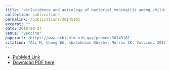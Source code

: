 ```yaml
---
title: "<i>Incidence and aetiology of bacterial meningitis among children aged 1-59  months in South Asia: systematic review and meta-analysis</i>"
collection: publications
permalink: /publications/30145101
excerpt: "" 
date: 2018-08-27
venue: "Vaccine"
paperurl: 'https://www.ncbi.nlm.nih.gov/pubmed/30145101'
citation: "Ali M, Chang BA, <b>Johnson KW</b>, Morris SK. Vaccine. 2018 Aug 22. pii: S0264-410X(18)31006-5. doi: 10.1016/j.vaccine.2018.07.037. [Epub ahead of print] Review. PubMed ID: 30145101"
---
```


* [PubMed Link](https://www.ncbi.nlm.nih.gov/pubmed/30145101)
* [Download PDF here](https://kippjohnson.com/files/30145101.pdf)

<script type='text/javascript' src='https://d1bxh8uas1mnw7.cloudfront.net/assets/embed.js'></script>
<div class='altmetric-embed' data-badge-type="medium-donut" data-pmid="30145101" data-hide-no-mentions="true" data-hide-less-than="1" class="altmetric-embed"></div>
